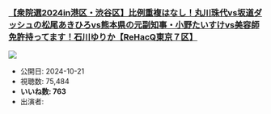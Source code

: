 ### [【衆院選2024in港区・渋谷区】比例重複はなし！丸川珠代vs坂道ダッシュの松尾あきひろvs熊本県の元副知事・小野たいすけvs美容師免許持ってます！石川ゆりか【ReHacQ東京７区】](https://www.youtube.com/watch?v=-mqgWtXrzeY)
[![](https://img.youtube.com/vi/-mqgWtXrzeY/sddefault.jpg)](https://www.youtube.com/watch?v=-mqgWtXrzeY)
-   公開日: 2024-10-21
-   視聴数: 75,484
-   **いいね数: 763**
-   出演者: 
